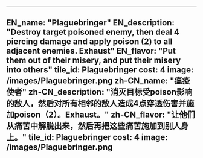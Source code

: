 ---

EN_name: "Plaguebringer"
EN_description: "Destroy target poisoned enemy, then deal 4 piercing damage and apply poison (2) to all adjacent enemies. Exhaust"
EN_flavor: "Put them out of their misery, and put their misery into others"
tile_id: Plaguebringer
cost: 4
image: /images/Plaguebringer.png
zh-CN_name: "瘟疫使者"
zh-CN_description: "消灭目标受poison影响的敌人，然后对所有相邻的敌人造成4点穿透伤害并施加poison（2）。Exhaust。"
zh-CN_flavor: "让他们从痛苦中解脱出来，然后再把这些痛苦施加到别人身上。"
tile_id: Plaguebringer
cost: 4
image: /images/Plaguebringer.png
---